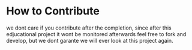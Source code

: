 # How to Contribute

we dont care if you contribute after the completion, since after this edjucational project it wont be monitored afterwards
feel free to fork and develop, but we dont garante we will ever look at this project again.
